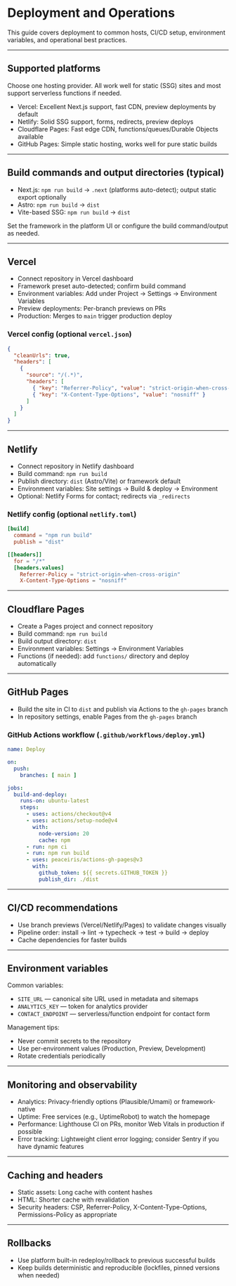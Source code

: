 # Deployment and Operations

This guide covers deployment to common hosts, CI/CD setup, environment variables, and operational best practices.

---

## Supported platforms

Choose one hosting provider. All work well for static (SSG) sites and most support serverless functions if needed.

- Vercel: Excellent Next.js support, fast CDN, preview deployments by default
- Netlify: Solid SSG support, forms, redirects, preview deploys
- Cloudflare Pages: Fast edge CDN, functions/queues/Durable Objects available
- GitHub Pages: Simple static hosting, works well for pure static builds

---

## Build commands and output directories (typical)

- Next.js: `npm run build` → `.next` (platforms auto-detect); output static export optionally
- Astro: `npm run build` → `dist`
- Vite-based SSG: `npm run build` → `dist`

Set the framework in the platform UI or configure the build command/output as needed.

---

## Vercel

- Connect repository in Vercel dashboard
- Framework preset auto-detected; confirm build command
- Environment variables: Add under Project → Settings → Environment Variables
- Preview deployments: Per-branch previews on PRs
- Production: Merges to `main` trigger production deploy

### Vercel config (optional `vercel.json`)

```json
{
  "cleanUrls": true,
  "headers": [
    {
      "source": "/(.*)",
      "headers": [
        { "key": "Referrer-Policy", "value": "strict-origin-when-cross-origin" },
        { "key": "X-Content-Type-Options", "value": "nosniff" }
      ]
    }
  ]
}
```

---

## Netlify

- Connect repository in Netlify dashboard
- Build command: `npm run build`
- Publish directory: `dist` (Astro/Vite) or framework default
- Environment variables: Site settings → Build & deploy → Environment
- Optional: Netlify Forms for contact; redirects via `_redirects`

### Netlify config (optional `netlify.toml`)

```toml
[build]
  command = "npm run build"
  publish = "dist"

[[headers]]
  for = "/*"
  [headers.values]
    Referrer-Policy = "strict-origin-when-cross-origin"
    X-Content-Type-Options = "nosniff"
```

---

## Cloudflare Pages

- Create a Pages project and connect repository
- Build command: `npm run build`
- Build output directory: `dist`
- Environment variables: Settings → Environment Variables
- Functions (if needed): add `functions/` directory and deploy automatically

---

## GitHub Pages

- Build the site in CI to `dist` and publish via Actions to the `gh-pages` branch
- In repository settings, enable Pages from the `gh-pages` branch

### GitHub Actions workflow (`.github/workflows/deploy.yml`)

```yaml
name: Deploy

on:
  push:
    branches: [ main ]

jobs:
  build-and-deploy:
    runs-on: ubuntu-latest
    steps:
      - uses: actions/checkout@v4
      - uses: actions/setup-node@v4
        with:
          node-version: 20
          cache: npm
      - run: npm ci
      - run: npm run build
      - uses: peaceiris/actions-gh-pages@v3
        with:
          github_token: ${{ secrets.GITHUB_TOKEN }}
          publish_dir: ./dist
```

---

## CI/CD recommendations

- Use branch previews (Vercel/Netlify/Pages) to validate changes visually
- Pipeline order: install → lint → typecheck → test → build → deploy
- Cache dependencies for faster builds

---

## Environment variables

Common variables:
- `SITE_URL` — canonical site URL used in metadata and sitemaps
- `ANALYTICS_KEY` — token for analytics provider
- `CONTACT_ENDPOINT` — serverless/function endpoint for contact form

Management tips:
- Never commit secrets to the repository
- Use per-environment values (Production, Preview, Development)
- Rotate credentials periodically

---

## Monitoring and observability

- Analytics: Privacy-friendly options (Plausible/Umami) or framework-native
- Uptime: Free services (e.g., UptimeRobot) to watch the homepage
- Performance: Lighthouse CI on PRs, monitor Web Vitals in production if possible
- Error tracking: Lightweight client error logging; consider Sentry if you have dynamic features

---

## Caching and headers

- Static assets: Long cache with content hashes
- HTML: Shorter cache with revalidation
- Security headers: CSP, Referrer-Policy, X-Content-Type-Options, Permissions-Policy as appropriate

---

## Rollbacks

- Use platform built-in redeploy/rollback to previous successful builds
- Keep builds deterministic and reproducible (lockfiles, pinned versions when needed)